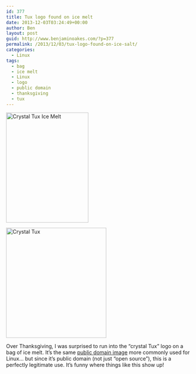 ```yaml
---
id: 377
title: Tux logo found on ice melt
date: 2013-12-03T03:24:49+00:00
author: Ben
layout: post
guid: http://www.benjaminoakes.com/?p=377
permalink: /2013/12/03/tux-logo-found-on-ice-salt/
categories:
  - Linux
tags:
  - bag
  - ice melt
  - Linux
  - logo
  - public domain
  - thanksgiving
  - tux
---
```

[<img src="http://www.benjaminoakes.com/wp-content/uploads/2013/12/20131202-212535-224x300.jpg" alt="Crystal Tux Ice Melt" width="224" height="300" class="aligncenter size-medium wp-image-378" srcset="https://www.benjaminoakes.com/wp-content/uploads/2013/12/20131202-212535-224x300.jpg 224w, https://www.benjaminoakes.com/wp-content/uploads/2013/12/20131202-212535-764x1024.jpg 764w" sizes="(max-width: 224px) 100vw, 224px" />](http://www.benjaminoakes.com/wp-content/uploads/2013/12/20131202-212535.jpg)

[<img src="http://www.benjaminoakes.com/wp-content/uploads/2013/12/Tux-G2-273x300.png" alt="Crystal Tux" width="273" height="300" class="aligncenter size-medium wp-image-379" srcset="https://www.benjaminoakes.com/wp-content/uploads/2013/12/Tux-G2-273x300.png 273w, https://www.benjaminoakes.com/wp-content/uploads/2013/12/Tux-G2.png 386w" sizes="(max-width: 273px) 100vw, 273px" />](http://www.benjaminoakes.com/wp-content/uploads/2013/12/Tux-G2.png)

Over Thanksgiving, I was surprised to run into the &#8220;crystal Tux&#8221; logo on a bag of ice melt. It&#8217;s the same [public domain image](http://en.wikipedia.org/wiki/File:Tux-G2.svg) more commonly used for Linux... but since it&#8217;s public domain (not just &#8220;open source&#8221;), this is a perfectly legitimate use. It&#8217;s funny where things like this show up!